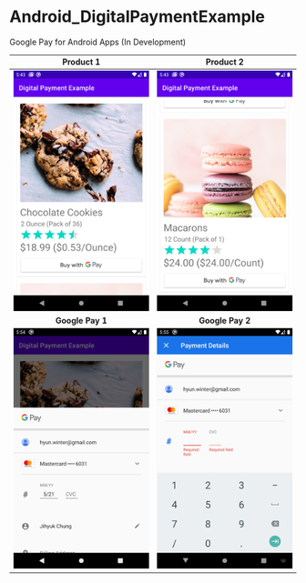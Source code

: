 # Android_DigitalPaymentExample
Google Pay for Android Apps (In Development)

| **Product 1** | **Product 2** |
| :---: | :---: |
| ![Sample 1](https://raw.githubusercontent.com/HyunWinter/Android_DigitalPaymentExample/master/screenshots/device-2020-08-15-224324.png) | ![Sample 2](https://raw.githubusercontent.com/HyunWinter/Android_DigitalPaymentExample/master/screenshots/device-2020-08-15-224343.png) |
| **Google Pay 1** | **Google Pay 2** |
| ![Sample 1](https://raw.githubusercontent.com/HyunWinter/Android_DigitalPaymentExample/master/screenshots/device-2020-08-15-225455.png) | ![Sample 2](https://raw.githubusercontent.com/HyunWinter/Android_DigitalPaymentExample/master/screenshots/device-2020-08-15-225532.png) |
